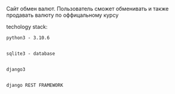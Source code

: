 Сайт обмен валют. 
Пользователь сможет 
обменивать 
и также 
продавать валюту
по оффицальному курсу


techology stack:
    
    
    python3 - 3.10.6
    
    
    sqlite3 - database
    
    
    django3
    
    
    django REST FRAMEWORK
